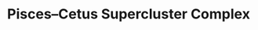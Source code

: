 ---
title: "Pisces–Cetus Supercluster Complex"
hashtag: pisces-cetus-supercluster-complex
layout: hashtag
subdivision-of:
  - observable universe
tags:
  - astronomy
---